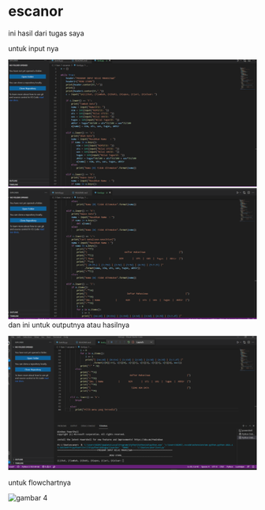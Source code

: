 # escanor
ini hasil dari tugas saya<P>

untuk input nya<p>
![gambar 1](screenshot/ss1.png)
![gambar 2](screenshot/ss2.png)
dan ini untuk outputnya atau hasilnya<p>
![gambar 3](screenshot/ss3.png)

untuk flowchartnya<p>
![gambar 4](screenshot/flowchart)


